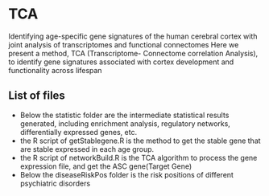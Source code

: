 # TCA
Identifying age-specific gene signatures of the human cerebral cortex with joint analysis of transcriptomes and functional connectomes
Here we present a method, TCA (Transcriptome- Connectome correlation Analysis), to identify gene signatures associated with cortex development and functionality across lifespan
## List of files

- Below the statistic folder are the intermediate statistical results generated, including enrichment analysis, regulatory networks, differentially expressed genes, etc.
- the R script of getStablegene.R is the method to get the stable gene that are stable expressed in each age group.
- the R script of networkBuild.R  is the TCA algorithm  to process the gene expression file, and get the ASC gene(Target Gene)
- Below the diseaseRiskPos folder is the  risk positions of different psychiatric disorders

